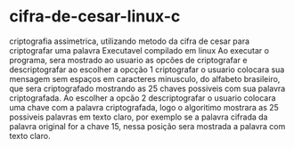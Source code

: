 # cifra-de-cesar-linux-c
criptografia assimetrica, utilizando metodo da cifra de cesar para criptografar uma palavra
Executavel  compilado em  linux
Ao executar o programa, sera mostrado ao usuario as opcões de criptografar e descriptografar
ao escolher a opcção 1 criptografar o usuario colocara sua mensagem sem espaços em caracteres minusculo, do alfabeto brasileiro, que sera criptografado mostrando as 25 chaves possiveis com sua palavra criptografada.
Ao escolher a opcão 2 descriptografar o usuario colocara uma chave com a palavra criptografada, logo o algoritimo mostrara as 25 possiveis palavras em texto claro, por exemplo se a palavra cifrada da palavra original for a chave 15, nessa posição sera mostrada a palavra com texto claro.
